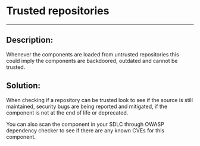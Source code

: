 # Trusted repositories
-------

## Description:

Whenever the components are loaded from untrusted repositories this could imply the 
components are backdoored, outdated and cannot be trusted.

## Solution:

When checking if a repository can be trusted look to see if the source is still maintained, 
security bugs are being reported and mitigated, if the component is not at the end of life or deprecated.

You can also scan the component in your SDLC through OWASP dependency checker to see if there are any
known CVEs for this component.
